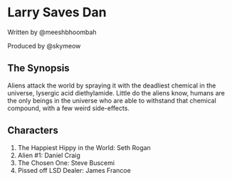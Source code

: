 # Larry Saves Dan
Written by @meeshbhoombah

Produced by @skymeow

## The Synopsis
Aliens attack the world by spraying it with the deadliest chemical in the universe, lysergic acid diethylamide. Little do the aliens know, humans are the only beings in the universe who are able to withstand that chemical compound, with a few weird side-effects.

## Characters
1. The Happiest Hippy in the World: Seth Rogan
2. Alien #1: Daniel Craig
3. The Chosen One: Steve Buscemi
4. Pissed off LSD Dealer: James Francoe
